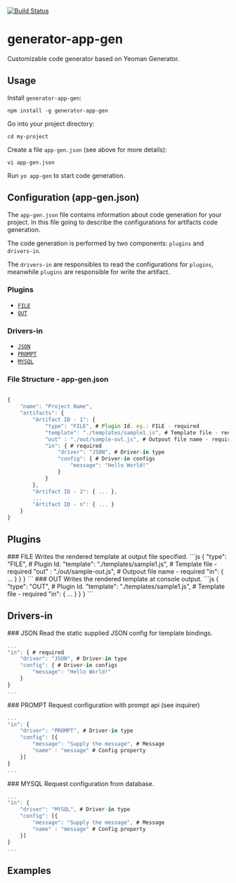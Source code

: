 [![Build Status](https://travis-ci.org/tarcisiojr/generator-app-gen.svg)](https://travis-ci.org/tarcisiojr/generator-app-gen)
# generator-app-gen

Customizable code generator based on Yeoman Generator.

## Usage

Install `generator-app-gen`:
```
npm install -g generator-app-gen
```

Go into your project directory:
```
cd my-project
```

Create a file `app-gen.json` (see above for more details):
```
vi app-gen.json
```

Run `yo app-gen` to start code generation.

## Configuration (app-gen.json)

The `app-gen.json` file contains information about code generation for your project. In this file going to describe the configurations for artifacts code generation.

The code generation is performed by two components: `plugins` and `drivers-in`.

The `drivers-in` are responsibles to read the configurations for `plugins`, meanwhile `plugins` are responsible for write the artifact.

### Plugins

* [`FILE`](#plugin-file)
* [`OUT`](#plugin-out)


### Drivers-in

* [`JSON`](#driver-in-json)
* [`PROMPT`](#driver-in-prompt)
* [`MYSQL`](#driver-in-mysql)

### File Structure - app-gen.json

```js

{
    "name": "Project Name",
    "artifacts": {
        "Artifact ID - 1": {
            "type": "FILE", # Plugin Id. eg.: FILE - required
            "template": "./templates/sample1.js", # Template file - required
            "out" : "./out/sample-out.js", # Outpout file name - required
            "in": { # required
                "driver": "JSON", # Driver-in type
                "config": { # Driver-in configs
                    "message": "Hello World!"
                }
            }
        },
        "Artifact ID - 2": { ... },
        ...
        "Artifact ID - n": { ... }
    }
}

```

## Plugins

<a name="plugin-file" />
### FILE
Writes the rendered template at output file specified.
```js
{
    "type": "FILE", # Plugin Id.
    "template": "./templates/sample1.js", # Template file - required
    "out" : "./out/sample-out.js", # Outpout file name - required
    "in": { ... }
    }
}
```

<a name="plugin-out" />
### OUT
Writes the rendered template at console output.
```js
{
    "type": "OUT", # Plugin Id.
    "template": "./templates/sample1.js", # Template file - required
    "in": { ... }
    }
}
```

## Drivers-in
<a name="driver-in-json" />
### JSON
Read the static supplied JSON config for template bindings.

```js
...
"in": { # required
    "driver": "JSON", # Driver-in type
    "config": { # Driver-in configs
        "message": "Hello World!"
    }
}
...
```

<a name="driver-in-prompt" />
### PROMPT
Request configuration with prompt api (see inquirer)

```js
...
"in": {
    "driver": "PROMPT", # Driver-in type
    "config": [{
        "message": "Supply the message", # Message
        "name" : "message" # Config property
    }]
}
...
```

<a name="driver-in-mysql" />
### MYSQL
Request configuration from database.

```js
...
"in": {
    "driver": "MYSQL", # Driver-in type
    "config": [{
        "message": "Supply the message", # Message
        "name" : "message" # Config property
    }]
}
...
```

## Examples
